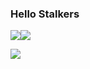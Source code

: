 ### Hello Stalkers 

<div style="display: flex; flex-direction: row; gap = 20px;">
  <img class="img" src="https://github-readme-stats.vercel.app/api/top-langs/?username=unreasonable2003&theme=radical)" />
 <img class="img" src="https://github-readme-stats.vercel.app/api?username=unreasonable2003&show_icons=true&theme=radical" />
 
</div>

![](https://github.com/Your_Repository_Name/Your_GIF_Name.gif)

<!--
**unreasonable2003/unreasonable2003** is a ✨ _special_ ✨ repository because its `README.md` (this file) appears on your GitHub profile.

Here are some ideas to get you started:

- 🔭 I’m currently working on ...
- 🌱 I’m currently learning ...
- 👯 I’m looking to collaborate on ...
- 🤔 I’m looking for help with ...
- 💬 Ask me about ...
- 📫 How to reach me: ...
- 😄 Pronouns: ...
- ⚡ Fun fact: ...
-->
